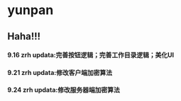 # yunpan

## Haha!!!

#### 9.16 zrh updata:完善按钮逻辑；完善工作目录逻辑；美化UI

#### 9.21 zrh updata:修改客户端加密算法

#### 9.24 zrh updata:修改服务器端加密算法